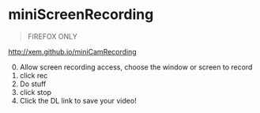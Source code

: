 miniScreenRecording
===

> FIREFOX ONLY

http://xem.github.io/miniCamRecording

0) Allow screen recording access, choose the window or screen to record
1) click rec
2) Do stuff
3) click stop
4) Click the DL link to save your video!
